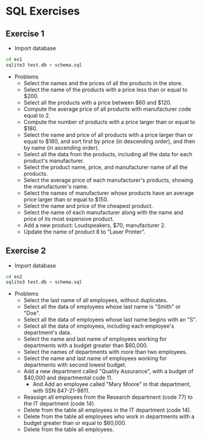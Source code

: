 # SQL Exercises

## Exercise 1
* Import database
```bash
cd ex1
sqlite3 test.db < schema.sql
```

* Problems
    <!-- * Select the names of all the products in the store. -->
    * Select the names and the prices of all the products in the store.
    * Select the name of the products with a price less than or equal to $200.
    * Select all the products with a price between $60 and $120.
    <!-- * Select the name and price in cents (i.e., the price must be multiplied by 100). -->
    <!-- * Compute the average price of all the products. -->
    * Compute the average price of all products with manufacturer code equal to 2.
    * Compute the number of products with a price larger than or equal to $180.
    * Select the name and price of all products with a price larger than or equal to $180, and sort first by price (in descending order), and then by name (in ascending order).
    * Select all the data from the products, including all the data for each product's manufacturer.
    * Select the product name, price, and manufacturer name of all the products.
    <!-- * Select the average price of each manufacturer's products, showing only the manufacturer's code. -->
    * Select the average price of each manufacturer's products, showing the manufacturer's name.
    * Select the names of manufacturer whose products have an average price larger than or equal to $150.
    * Select the name and price of the cheapest product.
    * Select the name of each manufacturer along with the name and price of its most expensive product.
    * Add a new product: Loudspeakers, $70, manufacturer 2.
    * Update the name of product 8 to "Laser Printer".
    <!-- * Apply a 10% discount to all products. -->
    <!-- * Apply a 10% discount to all products with a price larger than or equal to $120. -->

## Exercise 2
* Import database
```bash
cd ex2
sqlite3 test.db < schema.sql
```

* Problems
    <!-- * Select the last name of all employees. -->
    * Select the last name of all employees, without duplicates.
    <!-- * Select all the data of employees whose last name is "Smith". -->
    * Select all the data of employees whose last name is "Smith" or "Doe".
    <!-- * Select all the data of employees that work in department 14. -->
    <!-- * Select all the data of employees that work in department 37 or department 77. -->
    * Select all the data of employees whose last name begins with an "S".
    <!-- * Select the sum of all the departments' budgets. -->
    <!-- * Select the number of employees in each department (you only need to show the department code and the number of employees). -->
    * Select all the data of employees, including each employee's department's data.
    <!-- * Select the name and last name of each employee, along with the name and budget of the employee's department. -->
    * Select the name and last name of employees working for departments with a budget greater than $60,000.
    <!-- * Select the departments with a budget larger than the average budget of all the departments. -->
    * Select the names of departments with more than two employees.
    * Select the name and last name of employees working for departments with second lowest budget.
    * Add a new department called "Quality Assurance", with a budget of $40,000 and departmental code 11.
        * And Add an employee called "Mary Moore" in that department, with SSN 847-21-9811.
    <!-- * Reduce the budget of all departments by 10%. -->
    * Reassign all employees from the Research department (code 77) to the IT department (code 14).
    * Delete from the table all employees in the IT department (code 14).
    * Delete from the table all employees who work in departments with a budget greater than or equal to $60,000.
    * Delete from the table all employees.
